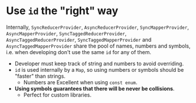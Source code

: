 # Use `id` the "right" way

Internally, `SyncReducerProvider`, `AsyncReducerProvider`, `SyncMapperProvider`, `AsyncMapperProvider`, `SyncTaggedReducerProvider`, `AsyncTaggedReducerProvider`, `SyncTaggedMapperProvider` and `AsyncTaggedMapperProvider` share the pool of names, numbers and symbols, i.e. when developing don't use the same `id` for any of them.

* Developer must keep track of string and numbers to avoid overriding.
* `id` is used internally by a `Map`, so using numbers or symbols should be "faster" than strings.
  * Numbers are Excellent when using `const enum`.
* **Using symbols guarantees that there will be never be collisions**.
  * Perfect for custom libraries.
